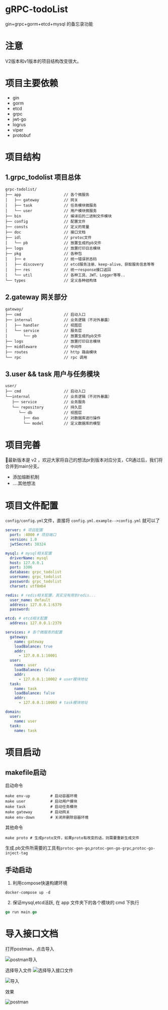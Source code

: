 # gRPC-todoList

gin+grpc+gorm+etcd+mysql 的备忘录功能

# 注意
V2版本和v1版本的项目结构改变很大。

# 项目主要依赖
- gin
- gorm
- etcd
- grpc
- jwt-go
- logrus
- viper
- protobuf

# 项目结构

## 1.grpc_todolist 项目总体
```
grpc-todolist/
├── app                   // 各个微服务
│   ├── gateway           // 网关
│   ├── task              // 任务模块微服务
│   └── user              // 用户模块微服务
├── bin                   // 编译后的二进制文件模块
├── config                // 配置文件
├── consts                // 定义的常量
├── doc                   // 接口文档
├── idl                   // protoc文件
│   └── pb                // 放置生成的pb文件
├── logs                  // 放置打印日志模块
├── pkg                   // 各种包
│   ├── e                 // 统一错误状态码
│   ├── discovery         // etcd服务注册、keep-alive、获取服务信息等等
│   ├── res               // 统一response接口返回
│   └── util              // 各种工具、JWT、Logger等等..
└── types                 // 定义各种结构体
```

## 2.gateway 网关部分
```
gateway/
├── cmd                   // 启动入口
├── internal              // 业务逻辑（不对外暴露）
│   ├── handler           // 视图层
│   └── service           // 服务层
│       └── pb            // 放置生成的pb文件
├── logs                  // 放置打印日志模块
├── middleware            // 中间件
├── routes                // http 路由模块
└── rpc                   // rpc 调用
```

## 3.user && task 用户与任务模块
```
user/
├── cmd                   // 启动入口
└──internal               // 业务逻辑（不对外暴露）
   ├── service            // 业务服务
   └── repository         // 持久层
      └── db              // 视图层
        ├── dao           // 对数据库进行操作
        └── model         // 定义数据库的模型
```

# 项目完善
🎈最新版本是 v2 ，欢迎大家将自己的想法pr到版本对应分支，CR通过后，我们将合并到main分支。

- 添加熔断机制
- ....其他想法

# 项目文件配置

`config/config.yml`文件，直接将 `config.yml.example-->config.yml` 就可以了


```yaml
server: # 项目配置
  port: :4000 # 项目端口
  version: 1.0 
  jwtSecret: 38324

mysql: # mysql相关配置
  driverName: mysql
  host: 127.0.0.1
  port: 3306
  database: grpc_todolist
  username: grpc_todolist
  password: grpc_todolist
  charset: utf8mb4

redis: # redis相关配置，其实没有用到redis...
  user_name: default
  address: 127.0.0.1:6379
  password:

etcd: # etcd相关配置
  address: 127.0.0.1:2379

services: # 各个微服务的配置
  gateway:
    name: gateway
    loadBalance: true
    addr:
      - 127.0.0.1:10001
  user:
    name: user
    loadBalance: false
    addr:
      - 127.0.0.1:10002 # user模块地址
  task:
    name: task
    loadBalance: false
    addr:
      - 127.0.0.1:10003 # task模块地址

domain:
  user:
    name: user
  task:
    name: task
```

# 项目启动
## makefile启动

启动命令

```shell
make env-up         # 启动容器环境
make user           # 启动用户摸块
make task           # 启动任务模块
make gateway        # 启动网关
make env-down       # 关闭并删除容器环境
```

其他命令
```shell
make proto # 生成proto文件，如果proto有改变的话，则需要重新生成文件
```
生成.pb文件所需要的工具有`protoc-gen-go`,`protoc-gen-go-grpc`,`protoc-go-inject-tag`


## 手动启动

1. 利用compose快速构建环境

```shell
docker-compose up -d
```

2. 保证mysql,etcd活跃, 在 app 文件夹下的各个模块的 cmd 下执行

```go
go run main.go
```

# 导入接口文档

打开postman，点击导入

![postman导入](doc/1.点击import导入.png)

选择导入文件
![选择导入接口文件](doc/2.选择文件.png)

![导入](doc/3.导入.png)

效果

![postman](doc/4.效果.png)

